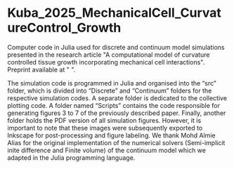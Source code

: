 # Kuba_2025_MechanicalCell_CurvatureControl_Growth

Computer code in Julia used for discrete and continuum model simulations presented in the research article "A computational model of curvature controlled tissue growth incorporating mechanical cell interactions". Preprint available at " ".

The simulation code is programmed in Julia and organised into the “src” folder, which is divided into “Discrete” and “Continuum” folders for the respective simulation codes. A separate folder is dedicated to the collective plotting code. A folder named “Scripts” contains the code responsible for generating figures 3 to 7 of the previously described paper. Finally, another folder holds the PDF version of all simulation figures. However, it is important to note that these images were subsequently exported to Inkscape for post-processing and figure labeling. We thank Mohd Almie Alias for the original implementation of the numerical solvers (Semi-implicit inite difference and Finite volume) of the continuum model which we adapted in the Julia programming language. 
